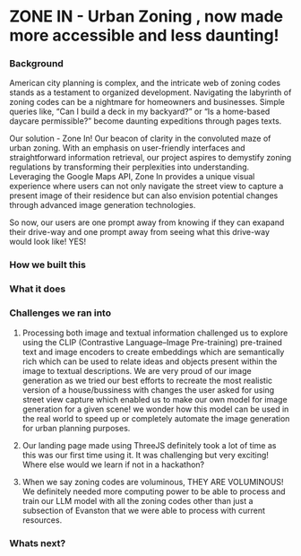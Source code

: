 # ZONE IN - Urban Zoning , now made more accessible and less daunting!

### Background

American city planning is complex, and the intricate web of zoning codes stands as a testament to organized development. Navigating the labyrinth of zoning codes can be a nightmare for homeowners and businesses. Simple queries like, “Can I build a deck in my backyard?” or “Is a home-based daycare permissible?” become daunting expeditions through pages texts.

Our solution - Zone In! Our beacon of clarity in the convoluted maze of urban zoning. With an emphasis on user-friendly interfaces and straightforward information retrieval, our project aspires to demystify zoning regulations by transforming their perplexities into understanding. Leveraging the Google Maps API, Zone In provides a unique visual experience where users can not only navigate the street view to capture a present image of their residence but can also envision potential changes through advanced image generation technologies.

So now, our users are one prompt away from knowing if they can exapand their drive-way and one prompt away from seeing what this drive-way would look like! YES!

### How we built this 


### What it does


### Challenges we ran into

1) Processing both image and textual information challenged us to explore using the CLIP (Contrastive Language–Image Pre-training) pre-trained text and image encoders to create embeddings which are semantically rich
which can be used to relate ideas and objects present within the image to textual descriptions. We are very proud of our image generation as we tried our best efforts to recreate the most realistic version of a house/bussiness with changes the
user asked for using street view capture which enabled us to make our own model for image generation for a given scene! we wonder how this model can be used in the real world to speed up or completely automate the image generation for urban planning purposes.

2) Our landing page made using ThreeJS definitely took a lot of time as this was our first time using it. It was challenging but very exciting! Where else would we learn if not in a hackathon?

3) When we say zoning codes are voluminous, THEY ARE VOLUMINOUS! We definitely needed more computing power to be able to process and train our LLM model with all the zoning codes other than just a subsection of Evanston that we were able to process with current resources.


### Whats next?
